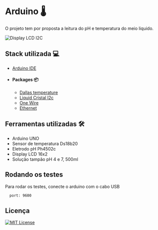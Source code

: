 # Arduino 🌡️

O projeto tem por proposta a leitura do pH e temperatura do meio liquido.


 ![Display LCD I2C](https://github.com/Gabriel-pagnan/IoT_project/assets/102375991/88064aeb-cd5b-4368-b60d-06966cd621a5)


## Stack utilizada 💻

- [Arduino IDE](https://docs.arduino.cc/?_gl=1*nlelgw*_ga*Mjk3Nzg3NTE0LjE2OTc0ODg3MDA.*_ga_NEXN8H46L5*MTY5NzQ4ODY5OS4xLjEuMTY5NzQ4ODcwMi4wLjAuMA..)
- #### Packages 📦
    - [Dallas temperature](https://www.arduino.cc/reference/en/libraries/dallastemperature/)
    - [Liquid Cristal I2c](https://www.arduinolibraries.info/libraries/liquid-crystal-i2-c)
    - [One Wire](https://www.arduino.cc/reference/en/libraries/onewire/)
    - [Ethernet](https://www.arduino.cc/reference/en/libraries/ethernet/)




## Ferramentas utilizadas 🛠️

- Arduino UNO
- Sensor de temperatura Ds18b20
- Eletrodo pH Ph4502c
- Display LCD 16x2
- Solução tampão pH 4 e 7, 500ml 


## Rodando os testes

Para rodar os testes, conecte o arduino com o cabo USB 

```bash
  port: 9600
```


## Licença

[![MIT License](https://img.shields.io/badge/License-MIT-green.svg)](https://choosealicense.com/licenses/mit/)
